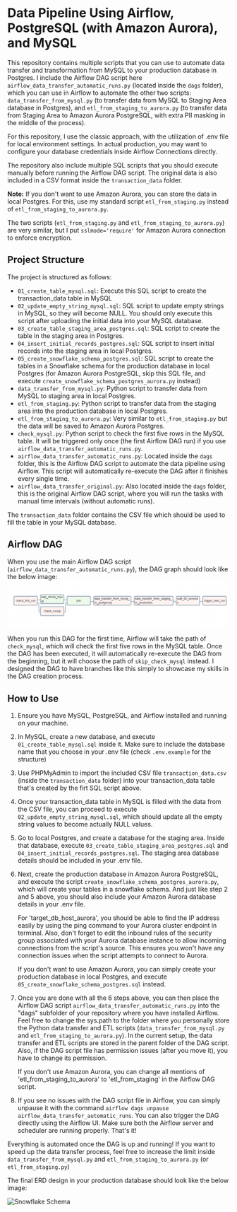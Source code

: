 # Data Pipeline Using Airflow, PostgreSQL (with Amazon Aurora), and MySQL

This repository contains multiple scripts that you can use to automate data transfer and transformation from MySQL to your production database in Postgres. I include the Airflow DAG script here `airflow_data_transfer_automatic_runs.py` (located inside the `dags` folder), which you can use in Airflow to automate the other two scripts: `data_transfer_from_mysql.py` (to transfer data from MySQL to Staging Area database in Postgres), and `etl_from_staging_to_aurora.py` (to transfer data from Staging Area to Amazon Aurora PostgreSQL, with extra PII masking in the middle of the process).

For this repository, I use the classic approach, with the utilization of .env file for local environment settings. In actual production, you may want to configure your database credentials inside Airflow Connections directly.

The repository also include multiple SQL scripts that you should execute manually before running the Airflow DAG script. The original data is also included in a CSV format inside the `transaction_data` folder.

**Note:** If you don't want to use Amazon Aurora, you can store the data in local Postgres. For this, use my standard script `etl_from_staging.py` instead of `etl_from_staging_to_aurora.py`.

The two scripts (`etl_from_staging.py` and `etl_from_staging_to_aurora.py`) are very similar, but I put `sslmode='require'` for Amazon Aurora connection to enforce encryption.

## Project Structure

The project is structured as follows:

- `01_create_table_mysql.sql`: Execute this SQL script to create the transaction_data table in MySQL
- `02_update_empty_string_mysql.sql`: SQL script to update empty strings in MySQL, so they will become NULL. You should only execute this script after uploading the initial data into your MySQL database.
- `03_create_table_staging_area_postgres.sql`: SQL script to create the table in the staging area in Postgres.
- `04_insert_initial_records_postgres.sql`: SQL script to insert initial records into the staging area in local Postgres.
- `05_create_snowflake_schema_postgres.sql`: SQL script to create the tables in a Snowflake schema for the production database in local Postgres (for Amazon Aurora PostgreSQL, skip this SQL file, and execute `create_snowflake_schema_postgres_aurora.py` instead)
- `data_transfer_from_mysql.py`: Python script to transfer data from MySQL to staging area in local Postgres.
- `etl_from_staging.py`: Python script to transfer data from the staging area into the production database in local Postgres.
- `etl_from_staging_to_aurora.py`: Very similar to `etl_from_staging.py` but the data will be saved to Amazon Aurora Postgres.
- `check_mysql.py`: Python script to check the first five rows in the MySQL table. It will be triggered only once (the first Airflow DAG run) if you use `airflow_data_transfer_automatic_runs.py`.
- `airflow_data_transfer_automatic_runs.py`: Located inside the `dags` folder, this is the Airflow DAG script to automate the data pipeline using Airflow. This script will automatically re-execute the DAG after it finishes every single time.
- `airflow_data_transfer_original.py`: Also located inside the `dags` folder, this is the original Airflow DAG script, where you will run the tasks with manual time intervals (without automatic runs).

The `transaction_data` folder contains the CSV file which should be used to fill the table in your MySQL database.

## Airflow DAG

When you use the main Airflow DAG script (`airflow_data_transfer_automatic_runs.py`), the DAG graph should look like the below image:
![Airflow DAG graph](airflow_dag_graph.png)

When you run this DAG for the first time, Airflow will take the path of `check_mysql`, which will check the first five rows in the MySQL table. Once the DAG has been executed, it will automatically re-execute the DAG from the beginning, but it will choose the path of `skip_check_mysql` instead. I designed the DAG to have branches like this simply to showcase my skills in the DAG creation process.

## How to Use

1. Ensure you have MySQL, PostgreSQL, and Airflow installed and running on your machine.

2. In MySQL, create a new database, and execute `01_create_table_mysql.sql` inside it. Make sure to include the database name that you choose in your .env file (check `.env.example` for the structure)

3. Use PHPMyAdmin to import the included CSV file `transaction_data.csv` (inside the `transaction_data` folder) into your transaction_data table that's created by the firt SQL script above.

4. Once your transaction_data table in MySQL is filled with the data from the CSV file, you can proceed to execute `02_update_empty_string_mysql.sql`, which should update all the empty string values to become actually NULL values.

5. Go to local Postgres, and create a database for the staging area. Inside that database, execute `03_create_table_staging_area_postgres.sql` and `04_insert_initial_records_postgres.sql`. The staging area database details should be included in your .env file.

6. Next, create the production database in Amazon Aurora PostgreSQL, and execute the script `create_snowflake_schema_postgres_aurora.py`, which will create your tables in a snowflake schema. And just like step 2 and 5 above, you should also include your Amazon Aurora database details in your .env file.

    For 'target_db_host_aurora', you should be able to find the IP address easily by using the ping command to your Aurora cluster endpoint in terminal. Also, don't forget to edit the inbound rules of the security group associated with your Aurora database instance to allow incoming connections from the script's source. This ensures you won't have any connection issues when the script attempts to connect to Aurora.

    If you don't want to use Amazon Aurora, you can simply create your production database in local Postgres, and execute `05_create_snowflake_schema_postgres.sql` instead.

7. Once you are done with all the 6 steps above, you can then place the Airflow DAG script `airflow_data_transfer_automatic_runs.py` into the "dags" subfolder of your repository where you have installed Airflow. Feel free to change the sys.path to the folder where you personally store the Python data transfer and ETL scripts (`data_transfer_from_mysql.py` and `etl_from_staging_to_aurora.py`). In the current setup, the data transfer and ETL scripts are stored in the parent folder of the DAG script. Also, if the DAG script file has permission issues (after you move it), you have to change its permission.

    If you don't use Amazon Aurora, you can change all mentions of 'etl_from_staging_to_aurora' to 'etl_from_staging' in the Airflow DAG script.

8. If you see no issues with the DAG script file in Airflow, you can simply unpause it with the command `airflow dags unpause airflow_data_transfer_automatic_runs`. You can also trigger the DAG directly using the Airflow UI. Make sure both the Airflow server and scheduler are running properly. That's it! 

Everything is automated once the DAG is up and running! If you want to speed up the data transfer process, feel free to increase the limit inside `data_transfer_from_mysql.py` and `etl_from_staging_to_aurora.py` (or `etl_from_staging.py`)

The final ERD design in your production database should look like the below image:

![Snowflake Schema](snowflake_schema_erd.png)

